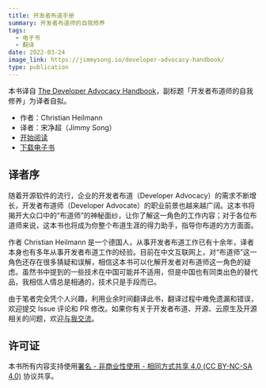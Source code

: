 ```yaml
---
title: 开发者布道手册
summary: 开发者布道师的自我修养
tags:
  - 电子书
  - 翻译
date: 2022-03-24
image_link: https://jimmysong.io/developer-advocacy-handbook/
type: publication
---
```


本书译自 [The Developer Advocacy Handbook](https://developer-advocacy.com/)，副标题「开发者布道师的自我修养」为译者自拟。

- 作者：Christian Heilmann
- 译者：宋净超（Jimmy Song）
- [开始阅读](https://jimmysong.io/developer-advocacy-handbook/)
- [下载电子书](https://github.com/rootsongjc/developer-advocacy-handbook/releases/)

## 译者序

随着开源软件的流行，企业的开发者布道（Developer Advocacy）的需求不断增长，开发者布道师（Developer Advocate）的职业前景也越来越广阔。这本书将揭开大众口中的“布道师”的神秘面纱，让你了解这一角色的工作内容；对于各位布道师来说，这本书也将成为你整个布道生涯的得力助手，指导你布道的方方面面。

作者 Christian Heilmann 是一个德国人，从事开发者布道工作已有十余年，译者本身也有多年从事开发者布道工作的经验。目前在中文互联网上，对“布道师”这一角色还存在很多猜疑和误解，相信这本书可以化解开发者对布道师这一角色的疑虑。虽然书中提到的一些技术在中国可能并不适用，但是中国也有同类出色的替代品，我相信人情总是相通的，技术只是手段而已。

由于笔者完全凭个人兴趣，利用业余时间翻译此书，翻译过程中难免遗漏和错误，欢迎提交 Issue 评论和 PR 修改。如果你有关于开发者布道、开源、云原生及开源相关的问题，欢迎[与我交流](https://jimmysong.io/contact/)。

## 许可证

本书所有内容支持使用[署名 - 非商业性使用 - 相同方式共享 4.0 (CC BY-NC-SA 4.0)](https://creativecommons.org/licenses/by-nc-sa/4.0/deed.zh)  协议共享。
